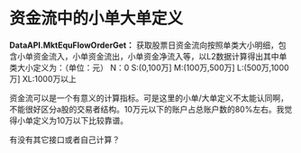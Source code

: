 # 资金流中的小单大单定义

**DataAPI.MktEquFlowOrderGet：**
获取股票日资金流向按照单类大小明细，包含小单资金流入，小单资金流出，小单资金净流入等，以L2数据计算得出其中单类大小定义为：（单位：元）
N：0
S:(0,100万]
M:(100万,500万]
L:(500万,1000万]
XL:1000万以上 

资金流可以是一个有意义的计算指标。可是这里的小单/大单定义不太能认同啊，不能很好区分a股的交易者结构。10万元以下的账户占总账户数的80%左右。我觉得小单定义为10万以下比较靠谱。

有没有其它接口或者自己计算？